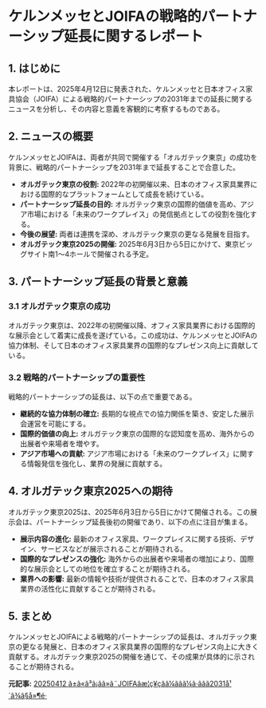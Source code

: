 # ケルンメッセとJOIFAの戦略的パートナーシップ延長に関するレポート

## 1. はじめに

本レポートは、2025年4月12日に発表された、ケルンメッセと日本オフィス家具協会（JOIFA）による戦略的パートナーシップの2031年までの延長に関するニュースを分析し、その内容と意義を客観的に考察するものである。

## 2. ニュースの概要

ケルンメッセとJOIFAは、両者が共同で開催する「オルガテック東京」の成功を背景に、戦略的パートナーシップを2031年まで延長することで合意した。

* **オルガテック東京の役割:** 2022年の初開催以来、日本のオフィス家具業界における国際的なプラットフォームとして成長を続けている。
* **パートナーシップ延長の目的:** オルガテック東京の国際的価値を高め、アジア市場における「未来のワークプレイス」の発信拠点としての役割を強化する。
* **今後の展望:** 両者は連携を深め、オルガテック東京の更なる発展を目指す。
* **オルガテック東京2025の開催:** 2025年6月3日から5日にかけて、東京ビッグサイト南1～4ホールで開催される予定。

## 3. パートナーシップ延長の背景と意義

### 3.1 オルガテック東京の成功

オルガテック東京は、2022年の初開催以降、オフィス家具業界における国際的な展示会として着実に成長を遂げている。この成功は、ケルンメッセとJOIFAの協力体制、そして日本のオフィス家具業界の国際的なプレゼンス向上に貢献している。

### 3.2 戦略的パートナーシップの重要性

戦略的パートナーシップの延長は、以下の点で重要である。

* **継続的な協力体制の確立:** 長期的な視点での協力関係を築き、安定した展示会運営を可能にする。
* **国際的価値の向上:** オルガテック東京の国際的な認知度を高め、海外からの出展者や来場者を増やす。
* **アジア市場への貢献:** アジア市場における「未来のワークプレイス」に関する情報発信を強化し、業界の発展に貢献する。

## 4. オルガテック東京2025への期待

オルガテック東京2025は、2025年6月3日から5日にかけて開催される。この展示会は、パートナーシップ延長後初の開催であり、以下の点に注目が集まる。

* **展示内容の進化:** 最新のオフィス家具、ワークプレイスに関する技術、デザイン、サービスなどが展示されることが期待される。
* **国際的なプレゼンスの強化:** 海外からの出展者や来場者の増加により、国際的な展示会としての地位を確立することが期待される。
* **業界への影響:** 最新の情報や技術が提供されることで、日本のオフィス家具業界の活性化に貢献することが期待される。

## 5. まとめ

ケルンメッセとJOIFAによる戦略的パートナーシップの延長は、オルガテック東京の更なる発展と、日本のオフィス家具業界の国際的なプレゼンス向上に大きく貢献する。オルガテック東京2025の開催を通じて、その成果が具体的に示されることが期待される。



**元記事:** [20250412 ã±ã«ã³ã¡ãã»ã¨JOIFAãæ¦ç¥çãã¼ããã¼ã·ããã2031å¹´ã¾ã§å»¶é·](https://online.ibnewsnet.com/sp/gy250412-01.html)